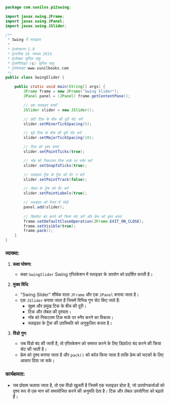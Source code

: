 
```java
package com.sunilos.p12swing;

import javax.swing.JFrame;
import javax.swing.JPanel;
import javax.swing.JSlider;

/**
 * Swing में स्लाइडर
 * 
 * @संस्करण 1.0
 * @तारीख 16 नवम्बर 2014
 * @लेखक सुनिल साहू
 * @कॉपीराइट (c) सुनिल साहू
 * @वेबसाइट www.sunilbooks.com
 */
public class SwingSlider {

    public static void main(String[] args) {
        JFrame frame = new JFrame("Swing Slider");
        JPanel panel = (JPanel) frame.getContentPane();

        // एक स्लाइडर बनाएँ
        JSlider slider = new JSlider();

        // छोटे टिक के बीच की दूरी सेट करें
        slider.setMinorTickSpacing(5);

        // बड़े टिक के बीच की दूरी सेट करें
        slider.setMajorTickSpacing(10);

        // टिक को दृश्य बनाएं
        slider.setPaintTicks(true);

        // नॉब को निकटतम टिक मार्क पर स्नैप करें
        slider.setSnapToTicks(true);

        // स्लाइडर ट्रैक के ट्रैक को पेंट न करें
        slider.setPaintTrack(false);

        // लेबल के ट्रैक को पेंट करें
        slider.setPaintLabels(true);

        // स्लाइडर को पैनल में जोड़ें
        panel.add(slider);
        
        // डिफ़ॉल्ट बंद करने की क्रिया सेट करें और फ्रेम को दृश्य बनाएं
        frame.setDefaultCloseOperation(JFrame.EXIT_ON_CLOSE);
        frame.setVisible(true);
        frame.pack();
    }
}
```

### व्याख्या:
1. **कक्षा घोषणा**:
   - कक्षा `SwingSlider` Swing एप्लिकेशन में स्लाइडर के उपयोग को प्रदर्शित करती है।

2. **मुख्य विधि**:
   - "Swing Slider" शीर्षक वाला `JFrame` और एक `JPanel` बनाया जाता है।
   - एक `JSlider` बनाया जाता है जिसमें विभिन्न गुण सेट किए जाते हैं:
     - सूक्ष्म और प्रमुख टिक के बीच की दूरी।
     - टिक और लेबल की दृश्यता।
     - नॉब को निकटतम टिक मार्क पर स्नैप करने का विकल्प।
     - स्लाइडर के ट्रैक की उपस्थिति को अनुकूलित करता है।

3. **विंडो गुण**:
   - जब विंडो बंद की जाती है, तो एप्लिकेशन को समाप्त करने के लिए डिफ़ॉल्ट बंद करने की क्रिया सेट की जाती है।
   - फ्रेम को दृश्य बनाया जाता है और `pack()` को कॉल किया जाता है ताकि फ्रेम को घटकों के लिए आकार दिया जा सके।

### कार्यक्षमता:
- जब प्रोग्राम चलाया जाता है, तो एक विंडो खुलती है जिसमें एक स्लाइडर होता है, जो उपयोगकर्ताओं को दृश्य रूप से एक मान को समायोजित करने की अनुमति देता है। टिक और लेबल उपयोगिता को बढ़ाते हैं।

